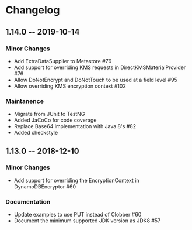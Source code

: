 # Changelog
## 1.14.0 -- 2019-10-14

### Minor Changes
* Add ExtraDataSupplier to Metastore #76
* Add support for overriding KMS requests in DirectKMSMaterialProvider #76
* Allow DoNotEncrypt and DoNotTouch to be used at a field level #95
* Allow overriding KMS encryption context #102

### Maintanence
* Migrate from JUnit to TestNG
* Added JaCoCo for code coverage
* Replace Base64 implementation with Java 8's #82
* Added checkstyle



## 1.13.0 -- 2018-12-10

### Minor Changes

* Add support for overriding the EncryptionContext in DynamoDBEncryptor #60

### Documentation

* Update examples to use PUT instead of Clobber #60
* Document the minimum supported JDK version as JDK8 #57
